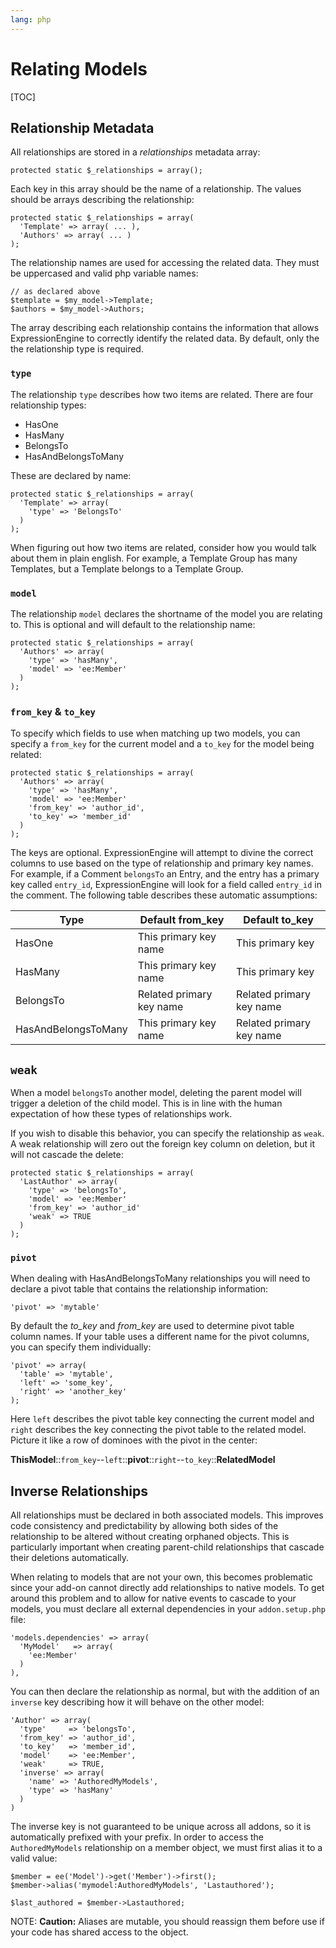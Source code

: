 ```yaml
---
lang: php
---
```


<!--
    This source file is part of the open source project
    ExpressionEngine User Guide (https://github.com/ExpressionEngine/ExpressionEngine-User-Guide)

    @link      https://expressionengine.com/
    @copyright Copyright (c) 2003-2020, Packet Tide, LLC (https://packettide.com)
    @license   https://expressionengine.com/license Licensed under Apache License, Version 2.0
-->

# Relating Models

[TOC]

## Relationship Metadata

All relationships are stored in a _relationships_ metadata array:

    protected static $_relationships = array();

Each key in this array should be the name of a relationship. The values should be arrays describing the relationship:

    protected static $_relationships = array(
      'Template' => array( ... ),
      'Authors' => array( ... )
    );

The relationship names are used for accessing the related data. They must be uppercased and valid php variable names:

    // as declared above
    $template = $my_model->Template;
    $authors = $my_model->Authors;

The array describing each relationship contains the information that allows ExpressionEngine to correctly identify the related data. By default, only the the relationship type is required.

### `type`

The relationship `type` describes how two items are related. There are four relationship types:

- HasOne
- HasMany
- BelongsTo
- HasAndBelongsToMany

These are declared by name:

    protected static $_relationships = array(
      'Template' => array(
        'type' => 'BelongsTo'
      )
    );

When figuring out how two items are related, consider how you would talk about them in plain english. For example, a Template Group has many Templates, but a Template belongs to a Template Group.

### `model`

The relationship `model` declares the shortname of the model you are relating to. This is optional and will default to the relationship name:

    protected static $_relationships = array(
      'Authors' => array(
        'type' => 'hasMany',
        'model' => 'ee:Member'
      )
    );

### `from_key` & `to_key`

To specify which fields to use when matching up two models, you can specify a `from_key` for the current model and a `to_key` for the model being related:

    protected static $_relationships = array(
      'Authors' => array(
        'type' => 'hasMany',
        'model' => 'ee:Member'
        'from_key' => 'author_id',
        'to_key' => 'member_id'
      )
    );

The keys are optional. ExpressionEngine will attempt to divine the correct columns to use based on the type of relationship and primary key names. For example, if a Comment `belongsTo` an Entry, and the entry has a primary key called `entry_id`, ExpressionEngine will look for a field called `entry_id` in the comment. The following table describes these automatic assumptions:

| Type                | Default from_key         | Default to_key           |
| ------------------- | ------------------------ | ------------------------ |
| HasOne              | This primary key name    | This primary key         |
| HasMany             | This primary key name    | This primary key         |
| BelongsTo           | Related primary key name | Related primary key name |
| HasAndBelongsToMany | This primary key name    | Related primary key name |

## `weak`

When a model `belongsTo` another model, deleting the parent model will trigger a deletion of the child model. This is in line with the human expectation of how these types of relationships work.

If you wish to disable this behavior, you can specify the relationship as `weak`. A weak relationship will zero out the foreign key column on deletion, but it will not cascade the delete:

    protected static $_relationships = array(
      'LastAuthor' => array(
        'type' => 'belongsTo',
        'model' => 'ee:Member'
        'from_key' => 'author_id'
        'weak' => TRUE
      )
    );

### `pivot`

When dealing with HasAndBelongsToMany relationships you will need to declare a pivot table that contains the relationship information:

    'pivot' => 'mytable'

By default the _to_key_ and _from_key_ are used to determine pivot table column names. If your table uses a different name for the pivot columns, you can specify them individually:

    'pivot' => array(
      'table' => 'mytable',
      'left' => 'some_key',
      'right' => 'another_key'
    );

Here `left` describes the pivot table key connecting the current model and `right` describes the key connecting the pivot table to the related model. Picture it like a row of dominoes with the pivot in the center:

**ThisModel**::`from_key`--`left`::**pivot**::`right`--`to_key`::**RelatedModel**

## Inverse Relationships

All relationships must be declared in both associated models. This improves code consistency and predictability by allowing both sides of the relationship to be altered without creating orphaned objects. This is particularly important when creating parent-child relationships that cascade their deletions automatically.

When relating to models that are not your own, this becomes problematic since your add-on cannot directly add relationships to native models. To get around this problem and to allow for native events to cascade to your models, you must declare all external dependencies in your `addon.setup.php` file:

    'models.dependencies' => array(
      'MyModel'   => array(
        'ee:Member'
      )
    ),

You can then declare the relationship as normal, but with the addition of an `inverse` key describing how it will behave on the other model:

    'Author' => array(
      'type'     => 'belongsTo',
      'from_key' => 'author_id',
      'to_key'   => 'member_id',
      'model'    => 'ee:Member',
      'weak'     => TRUE,
      'inverse' => array(
        'name' => 'AuthoredMyModels',
        'type' => 'hasMany'
      )
    )

The inverse key is not guaranteed to be unique across all addons, so it is automatically prefixed with your prefix. In order to access the `AuthoredMyModels` relationship on a member object, we must first alias it to a valid value:

    $member = ee('Model')->get('Member')->first();
    $member->alias('mymodel:AuthoredMyModels', 'Lastauthored');

    $last_authored = $member->Lastauthored;

NOTE: **Caution:** Aliases are mutable, you should reassign them before use if your code has shared access to the object.
